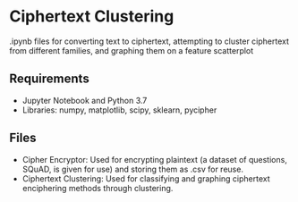 # Ciphertext Clustering
.ipynb files for converting text to ciphertext, attempting to cluster ciphertext from different families, and graphing them on a feature scatterplot

## Requirements
* Jupyter Notebook and Python 3.7
* Libraries: numpy, matplotlib, scipy, sklearn, pycipher

## Files
* Cipher Encryptor: Used for encrypting plaintext (a dataset of questions, SQuAD, is given for use) and storing them as .csv for reuse.
* Ciphertext Clustering: Used for classifying and graphing ciphertext enciphering methods through clustering.
